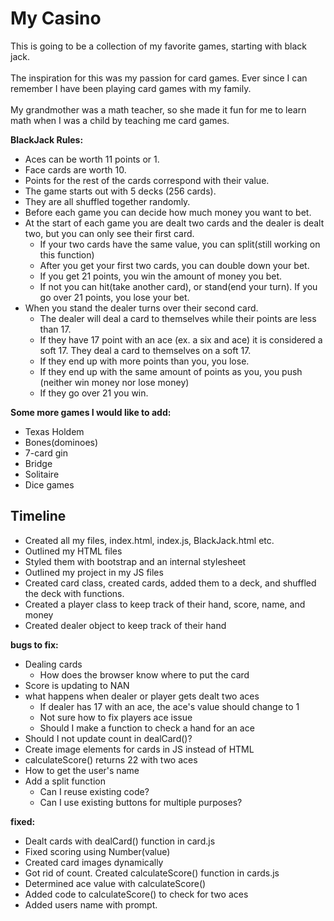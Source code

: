 # My Casino #

This is going to be a collection of my favorite games, starting with black jack. <br></br>
The inspiration for this was my passion for card games. Ever since I can remember I have been playing card games with my family. <br></br>
My grandmother was a math teacher, so she made it fun for me to learn math when I was a child by teaching me card games.

<b>BlackJack Rules:</b>
* Aces can be worth 11 points or 1.
* Face cards are worth 10.
* Points for the rest of the cards correspond with their value.
* The game starts out with 5 decks (256 cards).
* They are all shuffled together randomly.
* Before each game you can decide how much money you want to bet.
* At the start of each game you are dealt two cards and the dealer is dealt two, but you can only see their first card. 
    * If your two cards have the same value, you can split(still working on this function)
    * After you get your first two cards, you can double down your bet. 
    * If you get 21 points, you win the amount of money you bet.
    * If not you can hit(take another card), or stand(end your turn). If you go over 21 points, you lose your bet.
* When you stand the dealer turns over their second card.
    * The dealer will deal a card to themselves while their points are less than 17.
    * If they have 17 point with an ace (ex. a six and ace) it is considered a soft 17. They deal a card to themselves on a soft 17. 
    * If they end up with more points than you, you lose.
    * If they end up with the same amount of points as you, you push (neither win money nor lose money)
    * If they go over 21 you win. 

<b>Some more games I would like to add:</b>
* Texas Holdem
* Bones(dominoes)
* 7-card gin
* Bridge
* Solitaire
* Dice games

## Timeline ##

* Created all my files, index.html, index.js, BlackJack.html etc.
* Outlined my HTML files
* Styled them with bootstrap and an internal stylesheet
* Outlined my project in my JS files
* Created card class, created cards, added them to a deck, and shuffled the deck with functions. 
* Created a player class to keep track of their hand, score, name, and money
* Created dealer object to keep track of their hand

<b>bugs to fix:</b>
* Dealing cards
    * How does the browser know where to put the card
* Score is updating to NAN
* what happens when dealer or player gets dealt two aces
    * If dealer has 17 with an ace, the ace's value should change to 1
    * Not sure how to fix players ace issue
    * Should I make a function to check a hand for an ace 
* Should I not update count in dealCard()? 
* Create image elements for cards in JS instead of HTML
* calculateScore() returns 22 with two aces
* How to get the user's name
* Add a split function
    * Can I reuse existing code?
    * Can I use existing buttons for multiple purposes?

<b>fixed:</b>
* Dealt cards with dealCard() function in card.js
* Fixed scoring using Number(value) 
* Created card images dynamically
* Got rid of count. Created calculateScore() function in cards.js
* Determined ace value with calculateScore()
* Added code to calculateScore() to check for two aces
* Added users name with prompt. 